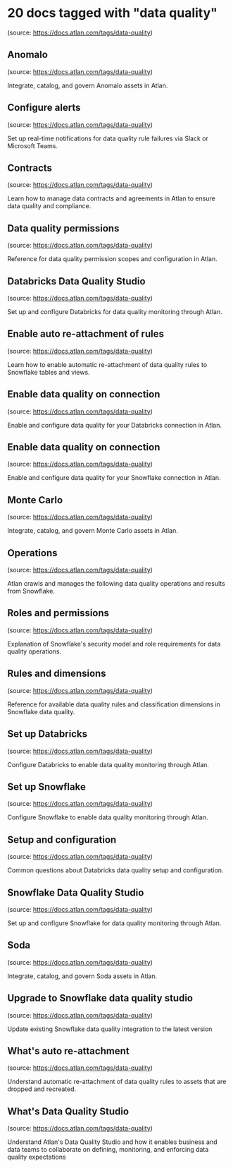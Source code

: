 # 20 docs tagged with "data quality"
(source: https://docs.atlan.com/tags/data-quality)



## Anomalo
(source: https://docs.atlan.com/tags/data-quality)

Integrate, catalog, and govern Anomalo assets in Atlan.



## Configure alerts
(source: https://docs.atlan.com/tags/data-quality)

Set up real-time notifications for data quality rule failures via Slack or Microsoft Teams.



## Contracts
(source: https://docs.atlan.com/tags/data-quality)

Learn how to manage data contracts and agreements in Atlan to ensure data quality and compliance.



## Data quality permissions
(source: https://docs.atlan.com/tags/data-quality)

Reference for data quality permission scopes and configuration in Atlan.



## Databricks Data Quality Studio
(source: https://docs.atlan.com/tags/data-quality)

Set up and configure Databricks for data quality monitoring through Atlan.



## Enable auto re-attachment of rules
(source: https://docs.atlan.com/tags/data-quality)

Learn how to enable automatic re-attachment of data quality rules to Snowflake tables and views.



## Enable data quality on connection
(source: https://docs.atlan.com/tags/data-quality)

Enable and configure data quality for your Databricks connection in Atlan.



## Enable data quality on connection
(source: https://docs.atlan.com/tags/data-quality)

Enable and configure data quality for your Snowflake connection in Atlan.



## Monte Carlo
(source: https://docs.atlan.com/tags/data-quality)

Integrate, catalog, and govern Monte Carlo assets in Atlan.



## Operations
(source: https://docs.atlan.com/tags/data-quality)

Atlan crawls and manages the following data quality operations and results from Snowflake.



## Roles and permissions
(source: https://docs.atlan.com/tags/data-quality)

Explanation of Snowflake's security model and role requirements for data quality operations.



## Rules and dimensions
(source: https://docs.atlan.com/tags/data-quality)

Reference for available data quality rules and classification dimensions in Snowflake data quality.



## Set up Databricks
(source: https://docs.atlan.com/tags/data-quality)

Configure Databricks to enable data quality monitoring through Atlan.



## Set up Snowflake
(source: https://docs.atlan.com/tags/data-quality)

Configure Snowflake to enable data quality monitoring through Atlan.



## Setup and configuration
(source: https://docs.atlan.com/tags/data-quality)

Common questions about Databricks data quality setup and configuration.



## Snowflake Data Quality Studio
(source: https://docs.atlan.com/tags/data-quality)

Set up and configure Snowflake for data quality monitoring through Atlan.



## Soda
(source: https://docs.atlan.com/tags/data-quality)

Integrate, catalog, and govern Soda assets in Atlan.



## Upgrade to Snowflake data quality studio
(source: https://docs.atlan.com/tags/data-quality)

Update existing Snowflake data quality integration to the latest version



## What's auto re-attachment
(source: https://docs.atlan.com/tags/data-quality)

Understand automatic re-attachment of data quality rules to assets that are dropped and recreated.



## What's Data Quality Studio
(source: https://docs.atlan.com/tags/data-quality)

Understand Atlan's Data Quality Studio and how it enables business and data teams to collaborate on defining, monitoring, and enforcing data quality expectations
